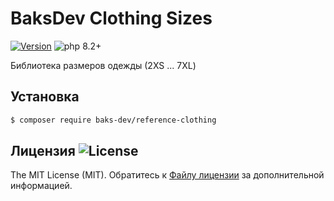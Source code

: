 # BaksDev Clothing Sizes

[![Version](https://img.shields.io/badge/version-7.0.8-blue)](https://github.com/baks-dev/reference-clothing/releases)
![php 8.2+](https://img.shields.io/badge/php-min%208.1-red.svg)

Библиотека размеров одежды (2XS ... 7XL)

## Установка

``` bash
$ composer require baks-dev/reference-clothing
```

## Лицензия ![License](https://img.shields.io/badge/MIT-green)

The MIT License (MIT). Обратитесь к [Файлу лицензии](LICENSE.md) за дополнительной информацией.

